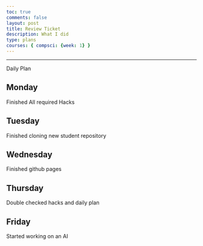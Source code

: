 ```yaml
---
toc: true
comments: false
layout: post
title: Review Ticket
description: What I did
type: plans
courses: { compsci: {week: 1} }
---
```

---
Daily Plan
## Monday
Finished All required Hacks
## Tuesday
Finished cloning new student repository
## Wednesday
Finished github pages
## Thursday
Double checked hacks and daily plan
## Friday
Started working on an AI